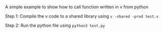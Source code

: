 A simple example to show how to call function written in v from python

Step 1: Compile the v code to a shared library using ``v -shared -prod test.v``

Step 2: Run the python file using ``python3 test.py``
